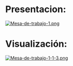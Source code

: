 # Presentacion: 
[![Mesa-de-trabajo-1.png](https://i.postimg.cc/DzkYhQxx/Mesa-de-trabajo-1.png)](https://postimg.cc/CR74H8T8)

# Visualización: 
[![Mesa-de-trabajo-1-1-3.png](https://i.postimg.cc/HnW7yLtq/Mesa-de-trabajo-1-1-3.png)](https://postimg.cc/346RMYV1)
